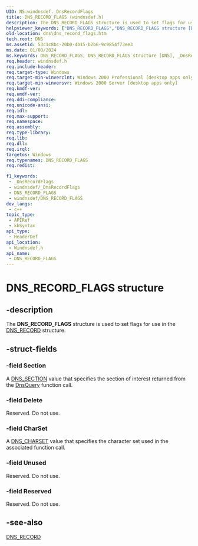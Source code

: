 ```yaml
---
UID: NS:windnsdef._DnsRecordFlags
title: DNS_RECORD_FLAGS (windnsdef.h)
description: The DNS_RECORD_FLAGS structure is used to set flags for use in the DNS_RECORD structure.
helpviewer_keywords: ["DNS_RECORD_FLAGS","DNS_RECORD_FLAGS structure [DNS]","_DnsRecordFlags","_dns_dns_record_flags","dns.dns_record_flags","windnsdef/DNS_RECORD_FLAGS"]
old-location: dns\dns_record_flags.htm
tech.root: DNS
ms.assetid: 53c1c8bc-20b0-4b15-b2b6-9c9854f73ee3
ms.date: 01/08/2024
ms.keywords: DNS_RECORD_FLAGS, DNS_RECORD_FLAGS structure [DNS], _DnsRecordFlags, _dns_dns_record_flags, dns.dns_record_flags, windnsdef/DNS_RECORD_FLAGS
req.header: windnsdef.h
req.include-header: 
req.target-type: Windows
req.target-min-winverclnt: Windows 2000 Professional [desktop apps only]
req.target-min-winversvr: Windows 2000 Server [desktop apps only]
req.kmdf-ver: 
req.umdf-ver: 
req.ddi-compliance: 
req.unicode-ansi: 
req.idl: 
req.max-support: 
req.namespace: 
req.assembly: 
req.type-library: 
req.lib: 
req.dll: 
req.irql: 
targetos: Windows
req.typenames: DNS_RECORD_FLAGS
req.redist: 

f1_keywords:
 - _DnsRecordFlags
 - windnsdef/_DnsRecordFlags
 - DNS_RECORD_FLAGS
 - windnsdef/DNS_RECORD_FLAGS
dev_langs:
 - c++
topic_type:
 - APIRef
 - kbSyntax
api_type:
 - HeaderDef
api_location:
 - Windnsdef.h
api_name:
 - DNS_RECORD_FLAGS
---
```


# DNS_RECORD_FLAGS structure


## -description

The 
<b>DNS_RECORD_FLAGS</b> structure is used to set flags for use in the 
<a href="/windows/win32/api/windnsdef/ns-windnsdef-dns_recorda">DNS_RECORD</a> structure.

## -struct-fields

### -field Section

A <a href="/windows/win32/api/windnsdef/ne-windnsdef-dns_section">DNS_SECTION</a> value that specifies the section of interest returned from the 
<a href="/windows/win32/api/windnsdef/nf-windns-dnsquery_a">DnsQuery</a> function call.

### -field Delete

Reserved. Do not use.

### -field CharSet

A <a href="/windows/win32/api/windnsdef/ne-windnsdef-dns_charset">DNS_CHARSET</a> value that specifies the character set used in the associated function call.

### -field Unused

Reserved. Do not use.

### -field Reserved

Reserved. Do not use.

## -see-also

<a href="/windows/win32/api/windnsdef/ns-windnsdef-dns_recorda">DNS_RECORD</a>
